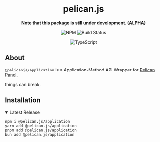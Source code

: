 <div align="middle">

# pelican.js

**Note that this package is still under development. (ALPHA)**

![NPM](https://img.shields.io/npm/v/@pelicanjs/application?style=for-the-badge)
![Build Status](https://img.shields.io/github/actions/workflow/status/hexaaagon/pelican.js/publish-release.yml?style=for-the-badge)

![TypeScript](https://img.shields.io/badge/typescript-%23007ACC.svg?style=for-the-badge&logo=typescript&logoColor=white)

</div>

## About

`@pelicanjs/application` is a Application-Method API Wrapper for [Pelican Panel.](https://pelican.dev/)

things can break.

## Installation

<details open>
  <summary>Latest Release</summary>

```
npm i @pelican.js/application
yarn add @pelican.js/application
pnpm add @pelican.js/application
bun add @pelican.js/application
```

</details>
